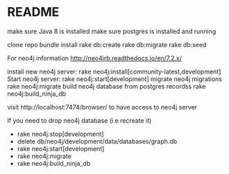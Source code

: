 # README
make sure Java 8 is installed
make sure postgres is installed and running

clone repo
bundle install
rake db:create
rake db:migrate
rake db:seed

For neo4j information http://neo4jrb.readthedocs.io/en/7.2.x/

install new neo4j server: rake neo4j:install[community-latest,development]
Start neo4j server: rake neo4j:start[development]
migrate neo4j migrations rake neo4j:migrate
build neo4j database from postgres recordss rake neo4j:build_ninja_db

visit http://localhost:7474/browser/ to have access to neo4j server

If you need to drop neo4j database (i.e recreate it)
- rake neo4j:stop[development]
- delete db/neo4j/development/data/databases/graph.db
- rake neo4j:start[development]
- rake neo4j:migrate
- rake neo4j:build_ninja_db

